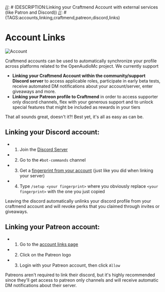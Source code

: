 [//]: # (TITLE:Discord & Patreon)
[//]: # (DESCRIPTION:Linking your Craftmend Account with external services (like Patron and Discord))
[//]: # (TAGS:accounts,linking,craftmend,patreon,discord,links)

# Account Links
![Account](https://i.imgur.com/chwk9jg.png)

Craftmend accounts can be used to automatically synchronize your profile across platforms related to the OpenAudioMc project. We currently support
- **Linking your Craftmend Account within the community/support Discord server** to access applicable roles, participate in early beta tests, receive automated DM notifications about your account/server, enter giveaways and more.
- **Linking your Patreon profile to Craftmend** in order to access supporter only discord channels, flex with your generous support and to unlock special features that might be included as rewards in your tiers

That all sounds great, doesn't it?! Best yet, it's all as easy as can be.

## Linking your Discord account:
- 1. Join the [Discord Server](https://discord.openaudiomc.net/)
- 2. Go to the `#bot-commands` channel
- 3. Get a [fingerprint from your account](https://account.craftmend.com/account/fingerprint) (just like you did when linking your server)
- 4. Type `/setup <your fingerprint>` where you obviously replace `<your fingerprint>` with the one you just copied

Leaving the discord automatically unlinks your discord profile from your craftmend account and will revoke perks that you claimed through invites or giveaways.

## Linking your Patreon account:
- 1. Go to the [account links page](https://account.craftmend.com/account/links)
- 2. Click on the Patreon logo
- 3. Login with your Patreon account, then click `Allow`

Patreons aren't required to link their discord, but it's highly recommended since they'll get access to patreon only channels and will receive automatic DM notifications about their server.